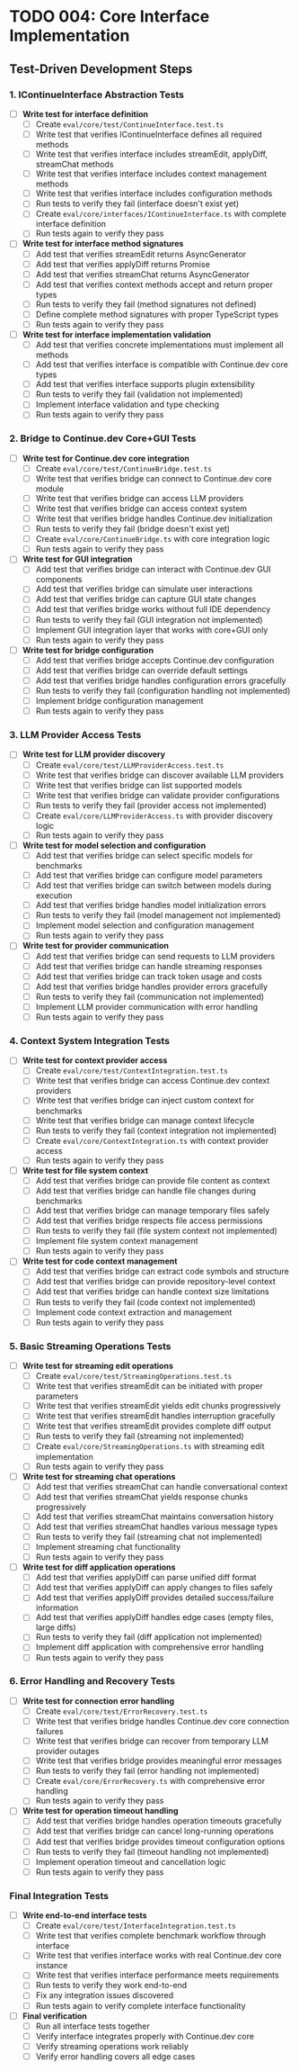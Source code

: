 # TODO 004: Core Interface Implementation

## Test-Driven Development Steps

### 1. IContinueInterface Abstraction Tests
- [ ] **Write test for interface definition**
  - [ ] Create `eval/core/test/ContinueInterface.test.ts`
  - [ ] Write test that verifies IContinueInterface defines all required methods
  - [ ] Write test that verifies interface includes streamEdit, applyDiff, streamChat methods
  - [ ] Write test that verifies interface includes context management methods
  - [ ] Write test that verifies interface includes configuration methods
  - [ ] Run tests to verify they fail (interface doesn't exist yet)
  - [ ] Create `eval/core/interfaces/IContinueInterface.ts` with complete interface definition
  - [ ] Run tests again to verify they pass

- [ ] **Write test for interface method signatures**
  - [ ] Add test that verifies streamEdit returns AsyncGenerator<EditResult>
  - [ ] Add test that verifies applyDiff returns Promise<ApplyResult>
  - [ ] Add test that verifies streamChat returns AsyncGenerator<string>
  - [ ] Add test that verifies context methods accept and return proper types
  - [ ] Run tests to verify they fail (method signatures not defined)
  - [ ] Define complete method signatures with proper TypeScript types
  - [ ] Run tests again to verify they pass

- [ ] **Write test for interface implementation validation**
  - [ ] Add test that verifies concrete implementations must implement all methods
  - [ ] Add test that verifies interface is compatible with Continue.dev core types
  - [ ] Add test that verifies interface supports plugin extensibility
  - [ ] Run tests to verify they fail (validation not implemented)
  - [ ] Implement interface validation and type checking
  - [ ] Run tests again to verify they pass

### 2. Bridge to Continue.dev Core+GUI Tests
- [ ] **Write test for Continue.dev core integration**
  - [ ] Create `eval/core/test/ContinueBridge.test.ts`
  - [ ] Write test that verifies bridge can connect to Continue.dev core module
  - [ ] Write test that verifies bridge can access LLM providers
  - [ ] Write test that verifies bridge can access context system
  - [ ] Write test that verifies bridge handles Continue.dev initialization
  - [ ] Run tests to verify they fail (bridge doesn't exist yet)
  - [ ] Create `eval/core/ContinueBridge.ts` with core integration logic
  - [ ] Run tests again to verify they pass

- [ ] **Write test for GUI integration**
  - [ ] Add test that verifies bridge can interact with Continue.dev GUI components
  - [ ] Add test that verifies bridge can simulate user interactions
  - [ ] Add test that verifies bridge can capture GUI state changes
  - [ ] Add test that verifies bridge works without full IDE dependency
  - [ ] Run tests to verify they fail (GUI integration not implemented)
  - [ ] Implement GUI integration layer that works with core+GUI only
  - [ ] Run tests again to verify they pass

- [ ] **Write test for bridge configuration**
  - [ ] Add test that verifies bridge accepts Continue.dev configuration
  - [ ] Add test that verifies bridge can override default settings
  - [ ] Add test that verifies bridge handles configuration errors gracefully
  - [ ] Run tests to verify they fail (configuration handling not implemented)
  - [ ] Implement bridge configuration management
  - [ ] Run tests again to verify they pass

### 3. LLM Provider Access Tests
- [ ] **Write test for LLM provider discovery**
  - [ ] Create `eval/core/test/LLMProviderAccess.test.ts`
  - [ ] Write test that verifies bridge can discover available LLM providers
  - [ ] Write test that verifies bridge can list supported models
  - [ ] Write test that verifies bridge can validate provider configurations
  - [ ] Run tests to verify they fail (provider access not implemented)
  - [ ] Create `eval/core/LLMProviderAccess.ts` with provider discovery logic
  - [ ] Run tests again to verify they pass

- [ ] **Write test for model selection and configuration**
  - [ ] Add test that verifies bridge can select specific models for benchmarks
  - [ ] Add test that verifies bridge can configure model parameters
  - [ ] Add test that verifies bridge can switch between models during execution
  - [ ] Add test that verifies bridge handles model initialization errors
  - [ ] Run tests to verify they fail (model management not implemented)
  - [ ] Implement model selection and configuration management
  - [ ] Run tests again to verify they pass

- [ ] **Write test for provider communication**
  - [ ] Add test that verifies bridge can send requests to LLM providers
  - [ ] Add test that verifies bridge can handle streaming responses
  - [ ] Add test that verifies bridge can track token usage and costs
  - [ ] Add test that verifies bridge handles provider errors gracefully
  - [ ] Run tests to verify they fail (communication not implemented)
  - [ ] Implement LLM provider communication with error handling
  - [ ] Run tests again to verify they pass

### 4. Context System Integration Tests
- [ ] **Write test for context provider access**
  - [ ] Create `eval/core/test/ContextIntegration.test.ts`
  - [ ] Write test that verifies bridge can access Continue.dev context providers
  - [ ] Write test that verifies bridge can inject custom context for benchmarks
  - [ ] Write test that verifies bridge can manage context lifecycle
  - [ ] Run tests to verify they fail (context integration not implemented)
  - [ ] Create `eval/core/ContextIntegration.ts` with context provider access
  - [ ] Run tests again to verify they pass

- [ ] **Write test for file system context**
  - [ ] Add test that verifies bridge can provide file content as context
  - [ ] Add test that verifies bridge can handle file changes during benchmarks
  - [ ] Add test that verifies bridge can manage temporary files safely
  - [ ] Add test that verifies bridge respects file access permissions
  - [ ] Run tests to verify they fail (file system context not implemented)
  - [ ] Implement file system context management
  - [ ] Run tests again to verify they pass

- [ ] **Write test for code context management**
  - [ ] Add test that verifies bridge can extract code symbols and structure
  - [ ] Add test that verifies bridge can provide repository-level context
  - [ ] Add test that verifies bridge can handle context size limitations
  - [ ] Run tests to verify they fail (code context not implemented)
  - [ ] Implement code context extraction and management
  - [ ] Run tests again to verify they pass

### 5. Basic Streaming Operations Tests
- [ ] **Write test for streaming edit operations**
  - [ ] Create `eval/core/test/StreamingOperations.test.ts`
  - [ ] Write test that verifies streamEdit can be initiated with proper parameters
  - [ ] Write test that verifies streamEdit yields edit chunks progressively
  - [ ] Write test that verifies streamEdit handles interruption gracefully
  - [ ] Write test that verifies streamEdit provides complete diff output
  - [ ] Run tests to verify they fail (streaming not implemented)
  - [ ] Create `eval/core/StreamingOperations.ts` with streaming edit implementation
  - [ ] Run tests again to verify they pass

- [ ] **Write test for streaming chat operations**
  - [ ] Add test that verifies streamChat can handle conversational context
  - [ ] Add test that verifies streamChat yields response chunks progressively
  - [ ] Add test that verifies streamChat maintains conversation history
  - [ ] Add test that verifies streamChat handles various message types
  - [ ] Run tests to verify they fail (streaming chat not implemented)
  - [ ] Implement streaming chat functionality
  - [ ] Run tests again to verify they pass

- [ ] **Write test for diff application operations**
  - [ ] Add test that verifies applyDiff can parse unified diff format
  - [ ] Add test that verifies applyDiff can apply changes to files safely
  - [ ] Add test that verifies applyDiff provides detailed success/failure information
  - [ ] Add test that verifies applyDiff handles edge cases (empty files, large diffs)
  - [ ] Run tests to verify they fail (diff application not implemented)
  - [ ] Implement diff application with comprehensive error handling
  - [ ] Run tests again to verify they pass

### 6. Error Handling and Recovery Tests
- [ ] **Write test for connection error handling**
  - [ ] Create `eval/core/test/ErrorRecovery.test.ts`
  - [ ] Write test that verifies bridge handles Continue.dev core connection failures
  - [ ] Write test that verifies bridge can recover from temporary LLM provider outages
  - [ ] Write test that verifies bridge provides meaningful error messages
  - [ ] Run tests to verify they fail (error handling not implemented)
  - [ ] Create `eval/core/ErrorRecovery.ts` with comprehensive error handling
  - [ ] Run tests again to verify they pass

- [ ] **Write test for operation timeout handling**
  - [ ] Add test that verifies bridge handles operation timeouts gracefully
  - [ ] Add test that verifies bridge can cancel long-running operations
  - [ ] Add test that verifies bridge provides timeout configuration options
  - [ ] Run tests to verify they fail (timeout handling not implemented)
  - [ ] Implement operation timeout and cancellation logic
  - [ ] Run tests again to verify they pass

### Final Integration Tests
- [ ] **Write end-to-end interface tests**
  - [ ] Create `eval/core/test/InterfaceIntegration.test.ts`
  - [ ] Write test that verifies complete benchmark workflow through interface
  - [ ] Write test that verifies interface works with real Continue.dev core instance
  - [ ] Write test that verifies interface performance meets requirements
  - [ ] Run tests to verify they work end-to-end
  - [ ] Fix any integration issues discovered
  - [ ] Run tests again to verify complete interface functionality

- [ ] **Final verification**
  - [ ] Run all interface tests together
  - [ ] Verify interface integrates properly with Continue.dev core
  - [ ] Verify streaming operations work reliably
  - [ ] Verify error handling covers all edge cases